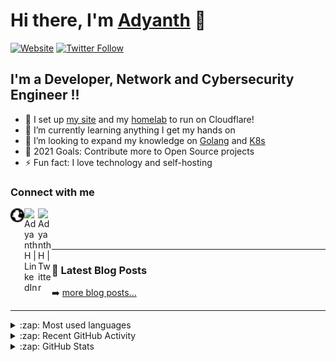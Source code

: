 # Hi there, I'm [Adyanth][website] 👋

[![Website](https://img.shields.io/website?label=adyanth.dev&style=for-the-badge&url=https%3A%2F%2Fadyanth.dev)](https://adyanth.dev)
[![Twitter Follow](https://img.shields.io/twitter/follow/Adyanth_H?color=1DA1F2&logo=twitter&style=for-the-badge)](https://twitter.com/intent/follow?original_referer=https%3A%2F%2Fgithub.com%2FAdyanth_H&screen_name=Adyanth_H)

## I'm a Developer, Network and Cybersecurity Engineer !!

- 🔭 I set up [my site][website] and my [homelab](https://adyanth.site/series/homelab/) to run on Cloudflare!
- 🌱 I’m currently learning anything I get my hands on
- 👯 I’m looking to expand my knowledge on [Golang](https://adyanth.site/tags/golang/) and [K8s](https://adyanth.site/tags/k8s/)
- 🥅 2021 Goals: Contribute more to Open Source projects
- ⚡ Fun fact: I love technology and self-hosting

### Connect with me

[<img align="left" alt="adyanth.dev" width="22px" src="https://raw.githubusercontent.com/iconic/open-iconic/master/svg/globe.svg" />][website]
[<img align="left" alt="Adyanth H | LinkedIn" width="22px" src="https://cdn.jsdelivr.net/npm/simple-icons@v3/icons/linkedin.svg" />][linkedin]
[<img align="left" alt="Adyanth H | Twitter" width="22px" src="https://cdn.jsdelivr.net/npm/simple-icons@v3/icons/twitter.svg" />][twitter]

<br />

<!-- ### Languages and Tools -->

<br />
<br />

---

### 📕 Latest Blog Posts

<!-- BLOG-POST-LIST:START -->
<!-- BLOG-POST-LIST:END -->

➡️ [more blog posts...](https://adyanth.dev/archives/)

---

<details>
  <summary>:zap: Most used languages</summary>
  
<img align="left" alt="Top Languages" src="https://github-readme-stats.vercel.app/api/top-langs/?username=adyanth&hide=javascript&count_private=true&theme=dark" />

</details>

<details>
  <summary>:zap: Recent GitHub Activity</summary>
  
<!--START_SECTION:activity-->
1. 🗣 Commented on [#1](https://github.com/adyanth/QuickLook.Plugin.FolderViewer/issues/1) in [adyanth/QuickLook.Plugin.FolderViewer](https://github.com/adyanth/QuickLook.Plugin.FolderViewer)
2. 🗣 Commented on [#966](https://github.com/QL-Win/QuickLook/issues/966) in [QL-Win/QuickLook](https://github.com/QL-Win/QuickLook)
3. 🗣 Commented on [#1](https://github.com/adyanth/QuickLook.Plugin.FolderViewer/issues/1) in [adyanth/QuickLook.Plugin.FolderViewer](https://github.com/adyanth/QuickLook.Plugin.FolderViewer)
4. 🗣 Commented on [#6](https://github.com/adyanth/openwrt-tailscale-enabler/issues/6) in [adyanth/openwrt-tailscale-enabler](https://github.com/adyanth/openwrt-tailscale-enabler)
5. 🗣 Commented on [#16437](https://github.com/go-gitea/gitea/issues/16437) in [go-gitea/gitea](https://github.com/go-gitea/gitea)
<!--END_SECTION:activity-->

</details>

<details>
  <summary>:zap: GitHub Stats</summary>

<img align="left" alt="Adyanth's GitHub Stats" src="https://github-readme-stats.vercel.app/api?username=adyanth&show_icons=true&hide_border=true&count_private=true&theme=dark" />

</details>

[website]: https://adyanth.dev/
[twitter]: https://twitter.com/Adyanth_H
[linkedin]: https://linkedin.com/in/adyanth-h/
